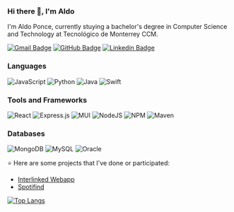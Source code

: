 ### Hi there 👋, I'm Aldo

I'm Aldo Ponce, currently stuying a bachelor's degree in Computer Science and Technology at Tecnológico de Monterrey CCM.

[![Gmail Badge](https://img.shields.io/badge/-aldoponcedelacruz@gmail.com-c14438?style=flat-square&logo=Gmail&logoColor=white&link=mailto:aldoponcedelacruz@gmail.com)](mailto:aldoponcedelacruz@gmail.com)
[![GitHub Badge](https://img.shields.io/badge/-AldoPC-black?style=flat-square&logo=GitHub&logoColor=white&link=https://github.com/AldoPC/)](https://github.com/AldoPC/)
[![Linkedin Badge](https://img.shields.io/badge/-AldoPC-blue?style=flat-square&logo=Linkedin&logoColor=white&link=https://www.linkedin.com/in/aldopc/)](https://www.linkedin.com/in/aldopc/)



### Languages
![JavaScript](https://img.shields.io/badge/javascript-%23323330.svg?style=for-the-badge&logo=javascript&logoColor=%23F7DF1E)
![Python](https://img.shields.io/badge/python-3670A0?style=for-the-badge&logo=python&logoColor=ffdd54)
![Java](https://img.shields.io/badge/java-%23ED8B00.svg?style=for-the-badge&logo=java&logoColor=white)
![Swift](https://img.shields.io/badge/swift-F54A2A?style=for-the-badge&logo=swift&logoColor=white)

### Tools and Frameworks
![React](https://img.shields.io/badge/react-%2320232a.svg?style=for-the-badge&logo=react&logoColor=%2361DAFB)
![Express.js](https://img.shields.io/badge/express.js-%23404d59.svg?style=for-the-badge&logo=express&logoColor=%2361DAFB)
![MUI](https://img.shields.io/badge/MUI-%230081CB.svg?style=for-the-badge&logo=material-ui&logoColor=white)
![NodeJS](https://img.shields.io/badge/node.js-6DA55F?style=for-the-badge&logo=node.js&logoColor=white)
![NPM](https://img.shields.io/badge/NPM-%23000000.svg?style=for-the-badge&logo=npm&logoColor=white)
![Maven](https://img.shields.io/badge/apache_maven-C71A36?style=for-the-badge&logo=apachemaven&logoColor=white)

### Databases
![MongoDB](https://img.shields.io/badge/MongoDB-%234ea94b.svg?style=for-the-badge&logo=mongodb&logoColor=white)
![MySQL](https://img.shields.io/badge/mysql-%2300f.svg?style=for-the-badge&logo=mysql&logoColor=white)
![Oracle](https://img.shields.io/badge/Oracle-F80000?style=for-the-badge&logo=oracle&logoColor=black)

:star: Here are some projects that I've done or participated:
- [Interlinked Webapp](https://github.com/Lars17S/interlinked-webapp)
- [Spotifind](https://github.com/AldoPC/Spotifind)

[![Top Langs](https://github-readme-stats.vercel.app/api/top-langs/?username=AldoPC&layout=compact&theme=dark)](https://github.com/anuraghazra/github-readme-stats)
